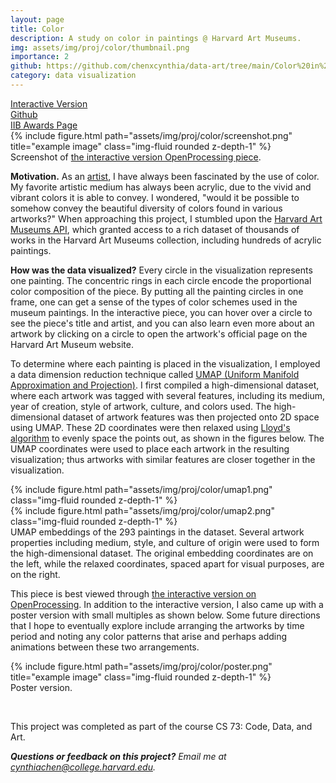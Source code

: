 ```yaml
---
layout: page
title: Color
description: A study on color in paintings @ Harvard Art Museums.
img: assets/img/proj/color/thumbnail.png
importance: 2
github: https://github.com/chenxcynthia/data-art/tree/main/Color%20in%20Paintings
category: data visualization
---
```


<div class = "projheader">
    <div class="links"><a href='https://openprocessing.org/sketch/1787722' class="btn z-depth-0" role="button">Interactive Version</a></div>
    <div class="links"><a href='https://github.com/chenxcynthia/data-art/tree/main/Color%20in%20Paintings' class="btn z-depth-0" role="button"> <i class="fab fa-github gh-icon"></i> Github</a></div>
    <div class="links"><a href='https://www.informationisbeautifulawards.com/showcase/6499-composition-of-color-in-museum-paintings' class="btn z-depth-0" role="button">IIB Awards Page</a></div>
</div>

<div class="row justify-content-sm-center">
    <div class="col-sm-12 mt-3 mt-md-0">
        {% include figure.html path="assets/img/proj/color/screenshot.png" title="example image" class="img-fluid rounded z-depth-1" %}
    </div>
</div>
<div class="caption">
    Screenshot of <a href="https://openprocessing.org/sketch/1787722">the interactive version OpenProcessing piece</a>.
</div>

**Motivation.**
As an <a href="https://20cynthiac.wixsite.com/mysite/portfolio">artist</a>, I have always been fascinated by the use of color. My favorite artistic medium has always been acrylic, due to the vivid and vibrant colors it is able to convey. I wondered, "would it be possible to somehow convey the beautiful diversity of colors found in various artworks?" When approaching this project, I stumbled upon the <a href="https://harvardartmuseums.org/collections/api">Harvard Art Museums API</a>, which granted access to a rich dataset of thousands of works in the Harvard Art Museums collection, including hundreds of acrylic paintings.

**How was the data visualized?** Every circle in the visualization represents one painting. The concentric rings in each circle encode the proportional color composition of the piece. By putting all the painting circles in one frame, one can get a sense of the types of color schemes used in the museum paintings. In the interactive piece, you can hover over a circle to see the piece's title and artist, and you can also learn even more about an artwork by clicking on a circle to open the artwork's official page on the Harvard Art Museum website.

To determine where each painting is placed in the visualization, I employed a data dimension reduction technique called <a href="https://github.com/lmcinnes/umap">UMAP (Uniform Manifold Approximation and Projection)</a>. I first compiled a high-dimensional dataset, where each artwork was tagged with several features, including its medium, year of creation, style of artwork, culture, and colors used. The high-dimensional dataset of artwork features was then projected onto 2D space using UMAP. These 2D coordinates were then relaxed using <a href="https://www.wikiwand.com/en/Lloyd%27s_algorithm">Lloyd's algorithm</a> to evenly space the points out, as shown in the figures below. The UMAP coordinates were used to place each artwork in the resulting visualization; thus artworks with similar features are closer together in the visualization.

<div class="row justify-content-sm-center">
    <div class="col-sm-6 mt-3 mt-md-0">
        {% include figure.html path="assets/img/proj/color/umap1.png" class="img-fluid rounded z-depth-1" %}
    </div>
    <div class="col-sm-6 mt-3 mt-md-0">
        {% include figure.html path="assets/img/proj/color/umap2.png" class="img-fluid rounded z-depth-1" %}
    </div>
</div>
<div class="caption">
    UMAP embeddings of the 293 paintings in the dataset. Several artwork properties including medium, style, and culture of origin were used to form the high-dimensional dataset. The original embedding coordinates are on the left, while the relaxed coordinates, spaced apart for visual purposes, are on the right.
</div>

This piece is best viewed through <a href="https://openprocessing.org/sketch/1787722">the interactive version on OpenProcessing</a>. In addition to the interactive version, I also came up with a poster version with small multiples as shown below. Some future directions that I hope to eventually explore include arranging the artworks by time period and noting any color patterns that arise and perhaps adding animations between these two arrangements.

<div class="row justify-content-sm-center">
    <div class="col-sm-6 mt-3 mt-md-0">
        {% include figure.html path="assets/img/proj/color/poster.png" title="example image" class="img-fluid rounded z-depth-1" %}
    </div>
</div>
<div class="caption">
    Poster version.
</div>

&#8202;

This project was completed as part of the course CS 73: Code, Data, and Art.

<i> **Questions or feedback on this project?** Email me at cynthiachen@college.harvard.edu.</i>

&#8202;
